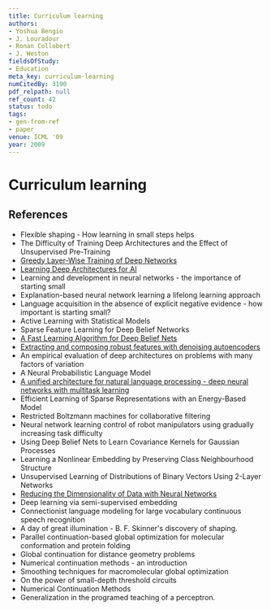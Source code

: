 ```yaml
---
title: Curriculum learning
authors:
- Yoshua Bengio
- J. Louradour
- Ronan Collobert
- J. Weston
fieldsOfStudy:
- Education
meta_key: curriculum-learning
numCitedBy: 3190
pdf_relpath: null
ref_count: 42
status: todo
tags:
- gen-from-ref
- paper
venue: ICML '09
year: 2009
---
```


# Curriculum learning

## References

- Flexible shaping - How learning in small steps helps
- The Difficulty of Training Deep Architectures and the Effect of Unsupervised Pre-Training
- [Greedy Layer-Wise Training of Deep Networks](./greedy-layer-wise-training-of-deep-networks.md)
- [Learning Deep Architectures for AI](./learning-deep-architectures-for-ai.md)
- Learning and development in neural networks - the importance of starting small
- Explanation-based neural network learning a lifelong learning approach
- Language acquisition in the absence of explicit negative evidence - how important is starting small?
- Active Learning with Statistical Models
- Sparse Feature Learning for Deep Belief Networks
- [A Fast Learning Algorithm for Deep Belief Nets](./a-fast-learning-algorithm-for-deep-belief-nets.md)
- [Extracting and composing robust features with denoising autoencoders](./extracting-and-composing-robust-features-with-denoising-autoencoders.md)
- An empirical evaluation of deep architectures on problems with many factors of variation
- A Neural Probabilistic Language Model
- [A unified architecture for natural language processing - deep neural networks with multitask learning](./a-unified-architecture-for-natural-language-processing-deep-neural-networks-with-multitask-learning.md)
- Efficient Learning of Sparse Representations with an Energy-Based Model
- Restricted Boltzmann machines for collaborative filtering
- Neural network learning control of robot manipulators using gradually increasing task difficulty
- Using Deep Belief Nets to Learn Covariance Kernels for Gaussian Processes
- Learning a Nonlinear Embedding by Preserving Class Neighbourhood Structure
- Unsupervised Learning of Distributions of Binary Vectors Using 2-Layer Networks
- [Reducing the Dimensionality of Data with Neural Networks](./reducing-the-dimensionality-of-data-with-neural-networks.md)
- Deep learning via semi-supervised embedding
- Connectionist language modeling for large vocabulary continuous speech recognition
- A day of great illumination - B. F. Skinner's discovery of shaping.
- Parallel continuation-based global optimization for molecular conformation and protein folding
- Global continuation for distance geometry problems
- Numerical continuation methods - an introduction
- Smoothing techniques for macromolecular global optimization
- On the power of small-depth threshold circuits
- Numerical Continuation Methods
- Generalization in the programed teaching of a perceptron.
